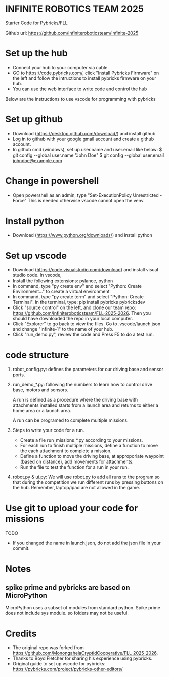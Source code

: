# INFINITE ROBOTICS TEAM 2025
Starter Code for  Pybricks/FLL

Github url: https://github.com/infiniteroboticsteam/infinite-2025

# Set up the hub
* Connect your hub to your computer via cable.
* GO to https://code.pybricks.com/, click "Install Pybricks Firmware" on the left and follow the intructions to install pybricks firmware on your hub.
* You can use the web interface to write code and control the hub

Below are the instructions to use vscode for programming with pybricks

# Set up github
* Download (https://desktop.github.com/download/) and install github
* Log in to github with your google gmail account and create a github account.
* In github cmd (windows), set up user.name and user.email like below: 
$ git config --global user.name "John Doe"
$ git config --global user.email johndoe@example.com

# Change in powershell

* Open powershell as an admin, type "Set-ExecutionPolicy Unrestricted -Force"
This is needed otherwise vscode cannot open the venv.

# Install python

* Download (https://www.python.org/downloads/) and install python

# Set up vscode 

* Download (https://code.visualstudio.com/download) and install visual studio code. In vscode, 
* Install the following extensions: pylance, python
* In command, type "py create env" and select "Python: Create Environment..." to create a virtual environment
* In command, type "py create term" and select "Python: Create Terminal". In the terminal, type: pip install pybricks pybricksdev
* Click "source control" on the left, and clone our team repo: https://github.com/infiniteroboticsteam/FLL-2025-2026. Then you should have downloaded the repo in your local computer. 
* Click "Explorer" to go back to view the files. Go to .vscode/launch.json and change "infinite-1" to the name of your hub.
* Click "run_demo.py", review the code and Press F5 to do a test run.


# code structure

1. robot_config.py: defines the parameters for our driving base and sensor ports.

2. run_demo_*.py: following the numbers to learn how to control drive base, motors and sensors.

    A run is defined as a procedure where the driving base with attachments installed starts from a launch area and returns to either a home area or a launch area. 

    A run can be programed to complete multiple missions.
3. Steps to write your code for a run.
    * Create a file run_missions_*.py according to your missions. 
    * For each run to finish multiple missions, define a function to move the each attachment to complete a mission.
    * Define a function to move the driving base, at approporiate waypoint (based on distance), add movements for attachments.
    * Run the file to test the function for a run in your run.

4. robot.py & ui.py: We will use robot.py to add all runs to the program so that during the competition we run different runs by pressing buttons on the hub. Remember, laptop/ipad are not allowed in the game.


# Use git to upload your code for missions

TODO

* If you changed the name in launch.json, do not add the json file in your commit.

# Notes

## spike prime and pybricks are based on MicroPython
MicroPython uses a subset of modules from standard python. Spike prime does not include sys module. so folders may not be useful.

# Credits

* The original repo was forked from https://github.com/MonongahelaCryptidCooperative/FLL-2025-2026.
* Thanks to Boyd Fletcher for sharing his experience using pybricks.
* Original guide to set up vscode for pybricks: https://pybricks.com/project/pybricks-other-editors/

